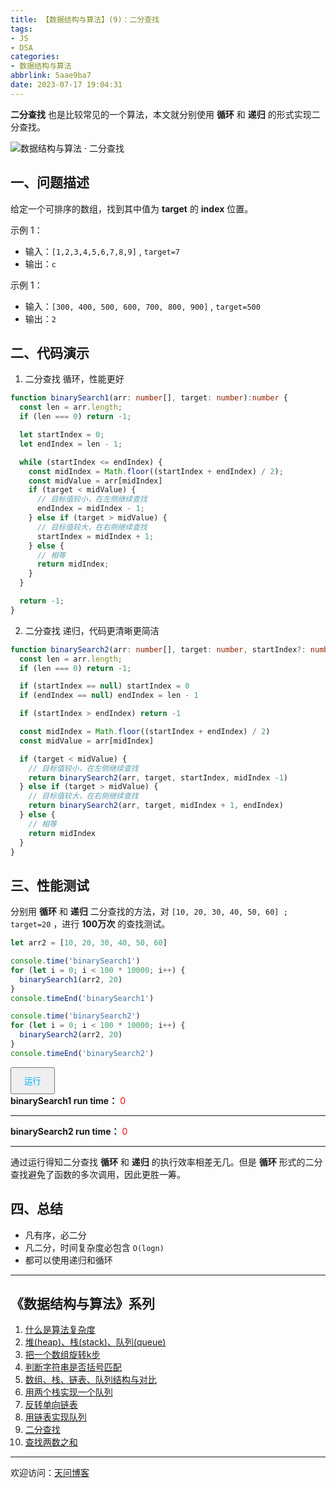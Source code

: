 ```yaml
---
title: 【数据结构与算法】(9)：二分查找
tags:
- JS
- DSA
categories:
- 数据结构与算法
abbrlink: 5aae9ba7
date: 2023-07-17 19:04:31
---
```


**二分查找** 也是比较常见的一个算法，本文就分别使用 **循环** 和 **递归** 的形式实现二分查找。

![数据结构与算法 · 二分查找](https://tiven.cn/static/img/img-dsa-01-6Q5tuJKvFrD-nx9eIVizq.jpg)

<!-- more -->

## 一、问题描述

给定一个可排序的数组，找到其中值为 **target** 的 **index** 位置。

示例 1：

* 输入：`[1,2,3,4,5,6,7,8,9]` , `target=7`
* 输出：`c`

示例 1：

* 输入：`[300, 400, 500, 600, 700, 800, 900]` , `target=500`
* 输出：`2`

## 二、代码演示

1. 二分查找 循环，性能更好

```typescript
function binarySearch1(arr: number[], target: number):number {
  const len = arr.length;
  if (len === 0) return -1;

  let startIndex = 0;
  let endIndex = len - 1;

  while (startIndex <= endIndex) {
    const midIndex = Math.floor((startIndex + endIndex) / 2);
    const midValue = arr[midIndex]
    if (target < midValue) {
      // 目标值较小，在左侧继续查找
      endIndex = midIndex - 1;
    } else if (target > midValue) {
      // 目标值较大，在右侧继续查找
      startIndex = midIndex + 1;
    } else {
      // 相等
      return midIndex;
    }
  }

  return -1;
}
```

2. 二分查找 递归，代码更清晰更简洁

```typescript
function binarySearch2(arr: number[], target: number, startIndex?: number, endIndex?: number):number {
  const len = arr.length;
  if (len === 0) return -1;

  if (startIndex == null) startIndex = 0
  if (endIndex == null) endIndex = len - 1

  if (startIndex > endIndex) return -1

  const midIndex = Math.floor((startIndex + endIndex) / 2)
  const midValue = arr[midIndex]

  if (target < midValue) {
    // 目标值较小，在左侧继续查找
    return binarySearch2(arr, target, startIndex, midIndex -1)
  } else if (target > midValue) {
    // 目标值较大，在右侧继续查找
    return binarySearch2(arr, target, midIndex + 1, endIndex)
  } else {
    // 相等
    return midIndex
  }
}
```

## 三、性能测试

分别用 **循环** 和 **递归** 二分查找的方法，对 `[10, 20, 30, 40, 50, 60] ; target=20` ，进行 **100万次** 的查找测试。

```js
let arr2 = [10, 20, 30, 40, 50, 60]

console.time('binarySearch1')
for (let i = 0; i < 100 * 10000; i++) {
  binarySearch1(arr2, 20)
}
console.timeEnd('binarySearch1')

console.time('binarySearch2')
for (let i = 0; i < 100 * 10000; i++) {
  binarySearch2(arr2, 20)
}
console.timeEnd('binarySearch2')
```

<div>
  <button style='padding: 10px 20px; color: #00b1fb;' class='rotate-btn' onclick='run()'>运行</button>
  <br>
  <b>binarySearch1 run time：</b>  <span style='color: red;' class='box1-ms'>0</span>
  <hr>
  <b>binarySearch2 run time：</b>  <span style='color: red;' class='box2-ms'>0</span>
  <hr>
</div>
<script>
  // 二分查找 循环
  function binarySearch1(arr, target) {
    const len = arr.length;
    if (len === 0) return -1;

    let startIndex = 0;
    let endIndex = len - 1;

    while (startIndex <= endIndex) {
      const midIndex = Math.floor((startIndex + endIndex) / 2);
      const midValue = arr[midIndex]
      if (target < midValue) {
        // 目标值较小，在左侧继续查找
        endIndex = midIndex - 1;
      } else if (target > midValue) {
        // 目标值较大，在右侧继续查找
        startIndex = midIndex + 1;
      } else {
        // 相等
        return midIndex;
      }
    }
    return -1;
  }


  // 二分查找 递归
  function binarySearch2(arr, target, startIndex, endIndex) {
    const len = arr.length;
    if (len === 0) return -1;

    if (startIndex == null) startIndex = 0
    if (endIndex == null) endIndex = len - 1

    if (startIndex > endIndex) return -1

    const midIndex = Math.floor((startIndex + endIndex) / 2)
    const midValue = arr[midIndex]

    if (target < midValue) {
      // 目标值较小，在左侧继续查找
      return binarySearch2(arr, target, startIndex, midIndex -1)
    } else if (target > midValue) {
      // 目标值较大，在右侧继续查找
      return binarySearch2(arr, target, midIndex + 1, endIndex)
    } else {
      // 相等
      return midIndex
    }
  }

  let arr2 = [10, 20, 30, 40, 50, 60]
  
  function run() {
    let s1 = performance.now()
    for (let i = 0; i < 100 * 10000; i++) {
      binarySearch1(arr2, 20)
    }
    document.querySelector('.box1-ms').innerText = performance.now() - s1 + ' ms'
    
    let s2 = performance.now()
    for (let i = 0; i < 100 * 10000; i++) {
      binarySearch2(arr2, 20)
    }
    document.querySelector('.box2-ms').innerText = performance.now() - s2 + ' ms'
  }
</script>

通过运行得知二分查找 **循环** 和 **递归** 的执行效率相差无几。但是 **循环** 形式的二分查找避免了函数的多次调用，因此更胜一筹。

## 四、总结

* 凡有序，必二分
* 凡二分，时间复杂度必包含 `O(logn)`
* 都可以使用递归和循环

-----
## 《数据结构与算法》系列

1. [什么是算法复杂度](https://tiven.cn/p/b9063113/ '什么是算法复杂度')
2. [堆(heap)、栈(stack)、队列(queue)](https://tiven.cn/p/c55e8f27/ '堆(heap)、栈(stack)、队列(queue)')
3. [把一个数组旋转k步](https://tiven.cn/p/12d6f2da/ '把一个数组旋转k步')
4. [判断字符串是否括号匹配](https://tiven.cn/p/df874343/ '判断字符串是否括号匹配')
5. [数组、栈、链表、队列结构与对比](https://tiven.cn/p/80e3121a/ '数组、栈、链表、队列结构与对比')
6. [用两个栈实现一个队列](https://tiven.cn/p/bf65fdf9/ '用两个栈实现一个队列')
7. [反转单向链表](https://tiven.cn/p/fc060cbe/ '反转单向链表')
8. [用链表实现队列](https://tiven.cn/p/a0867d06/ '用链表实现队列')
9. [二分查找](https://tiven.cn/p/5aae9ba7/ '二分查找')
10. [查找两数之和](https://tiven.cn/p/4d88c947/ '查找两数之和')


---

欢迎访问：[天问博客](https://tiven.cn/p/5aae9ba7/ "天问博客-专注于大前端技术")

